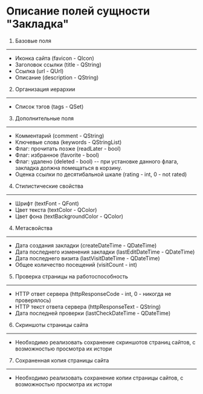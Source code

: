 Описание полей сущности "Закладка"
==================================

1. Базовые поля
---------------

* Иконка сайта (favicon - QIcon)
* Заголовок ссылки (title - QString)
* Ссылка (url - QUrl)
* Описание (description - QString)



2. Организация иерархии
-----------------------

* Список тэгов (tags - QSet<CTag>)



3. Дополнительные поля
----------------------

* Комментарий (comment - QString)
* Ключевые слова (keywords - QStringList)
* Флаг: прочитать позже (readLater - bool)
* Флаг: избранное (favorite - bool)
* Флаг: удалено (deleted - bool) -- при установке данного флага, закладка должна помещаться в корзину.
* Оценка ссылки по десятибальной шкале (rating - int, 0 - not rated)



4. Стилистические свойства
--------------------------

* Шрифт (textFont - QFont)
* Цвет текста (textColor - QColor)
* Цвет фона (textBackgroundColor - QColor)



4. Метасвойства
---------------

* Дата создания закладки (createDateTime - QDateTime)
* Дата последнего изменения закладки (lastEditDateTime - QDateTime)
* Дата последнего визита (lastVisitDateTime - QDateTime)
* Общее количество посещений (visitCount - int)



5. Проверка страницы на работоспособность
-----------------------------------------

* HTTP ответ сервера (httpResponseCode - int, 0 - никогда не проверялось)
* HTTP текст ответа сервера (httpResponseText - QString)
* Дата последней проверки (lastCheckDateTime - QDateTime)



6. Скриншоты страницы сайта
---------------------------

* Необходимо реализовать сохранение скриншотов страниц сайтов, с возможностью просмотра их истори



7. Сохраненная копия страницы сайта
-----------------------------------

* Необходимо реализовать сохранение копии страницы сайтов, с возможностью просмотра их истори
